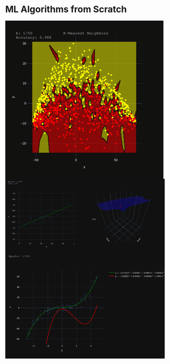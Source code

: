 # ML Algorithms from Scratch
<img align="center" src="https://github.com/SinghJivjot/MLfromScratch/blob/main/gifs/knn.gif" alt="Coding" width="500">
<img align="center" src="https://github.com/SinghJivjot/MLfromScratch/blob/main/gifs/linear_regression.gif" alt="Coding" width="900">
<img align="center" src="https://github.com/SinghJivjot/MLfromScratch/blob/main/gifs/polynomial_regression.gif" alt="Coding" width="800">

